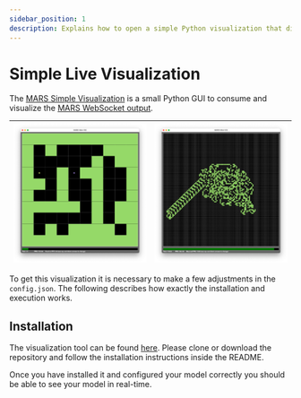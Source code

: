 ```yaml
---
sidebar_position: 1
description: Explains how to open a simple Python visualization that displays live results (mostly suited for grid-models).
---
```

# Simple Live Visualization

The [MARS Simple Visualization](https://github.com/MARS-Group-HAW/mars-liveviz) is a small Python GUI to consume and visualize the [MARS WebSocket output](../configuration/sim_output_formats.md#real-time-websocket).

|  ![](mars_simple_vis1.png) |  ![](mars_simple_vis2.png)  |
|---|---|

To get this visualization it is necessary to make a few adjustments in the `config.json`. The following describes how exactly the installation and execution works.

## Installation

The visualization tool can be found [here](https://github.com/MARS-Group-HAW/mars-liveviz). Please clone or download the repository and follow the installation instructions inside the README.

Once you have installed it and configured your model correctly you should be able to see your model in real-time.
